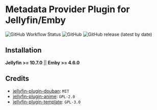 # Metadata Provider Plugin for Jellyfin/Emby

![GitHub Workflow Status](https://img.shields.io/github/workflow/status/xjasonlyu/jellyfin-plugin-avdc/Build%20Plugin)
![GitHub](https://img.shields.io/github/license/xjasonlyu/jellyfin-plugin-avdc)
![GitHub release (latest by date)](https://img.shields.io/github/v/release/xjasonlyu/jellyfin-plugin-avdc)

## Installation

**Jellyfin >= 10.7.0** || **Emby >= 4.6.0**

## Credits

- [jellyfin-plugin-douban](https://github.com/Libitum/jellyfin-plugin-douban): `MIT`
- [jellyfin-plugin-anime](https://github.com/jellyfin-archive/jellyfin-plugin-anime): `GPL-2.0`
- [jellyfin-plugin-template](https://github.com/jellyfin/jellyfin-plugin-template): `GPL-3.0`
